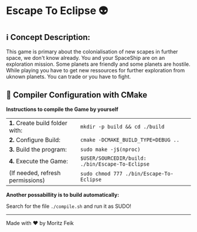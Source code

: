 # Escape To Eclipse :alien:
## :information_source: Concept Description:

This game is primary about the colonialisation of new scapes in further space, we don't know already. You and your SpaceShip are on an exploration mission. Some planets are friendly and some planets are hostile. While playing you have to get new ressources for further exploration from uknown planets. You can trade or you have to fight. 

## :hammer: Compiler Configuration with CMake

**Instructions to compile the Game by yourself**

<table>
    <tr>
        <td><b>1.</b> Create build folder with:</td>
        <td><code>mkdir -p build && cd ./build</code></td>
    </tr>
    <tr>
        <td><b>2.</b> Configure Build:</td>
        <td><code>cmake -DCMAKE_BUILD_TYPE=DEBUG ..</code></td>
    </tr>
    <tr>
        <td><b>3.</b> Build the program:</td>
        <td><code>sudo make -j$(nproc)</code></td>
    </tr>
    <tr>
        <td><b>4.</b> Execute the Game:</td>
        <td><code>$USER/SOURCEDIR/build: ./bin/Escape-To-Eclipse</code></td>
    </tr>
    <tr>
        <td>(If needed, refresh permissions)</td>
        <td><code>sudo chmod 777 ./bin/Escape-To-Eclipse</code></td>
    </tr>
</table>

**Another possabillity is to build automatically:**

Search for the file ```./compile.sh``` and run it as SUDO!

---

Made with :heart: by Moritz Feik
